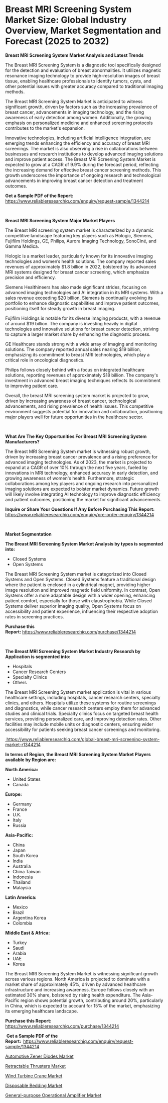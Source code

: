 <p><h1>Breast MRI Screening System Market Size: Global Industry Overview, Market Segmentation and Forecast (2025 to 2032)</h1></p><p><strong>Breast MRI Screening System Market Analysis and Latest Trends</strong></p>
<p><p>The Breast MRI Screening System is a diagnostic tool specifically designed for the detection and evaluation of breast abnormalities. It utilizes magnetic resonance imaging technology to provide high-resolution images of breast tissue, enabling healthcare professionals to identify tumors, cysts, and other potential issues with greater accuracy compared to traditional imaging methods.</p><p>The Breast MRI Screening System Market is anticipated to witness significant growth, driven by factors such as the increasing prevalence of breast cancer, advancements in imaging technology, and the rising awareness of early detection among women. Additionally, the growing emphasis on personalized medicine and enhanced screening protocols contributes to the market's expansion. </p><p>Innovative technologies, including artificial intelligence integration, are emerging trends enhancing the efficiency and accuracy of breast MRI screenings. The market is also observing a rise in collaborations between businesses and research institutions to develop advanced imaging solutions and improve patient access. The Breast MRI Screening System Market is expected to grow at a CAGR of 9.9% during the forecast period, reflecting the increasing demand for effective breast cancer screening methods. This growth underscores the importance of ongoing research and technological advancements in improving breast cancer detection and treatment outcomes.</p></p>
<p><strong>Get a Sample PDF of the Report:&nbsp;</strong> <a href="https://www.reliableresearchiq.com/enquiry/request-sample/1344214?utm_campaign=1129&utm_medium=2&utm_source=Github&utm_content=ia&utm_term=24032025&utm_id=breast-mri-screening-system">https://www.reliableresearchiq.com/enquiry/request-sample/1344214</a></p>
<p>&nbsp;</p>
<p><strong>Breast MRI Screening System Major Market Players</strong></p>
<p><p>The Breast MRI screening system market is characterized by a dynamic competitive landscape featuring key players such as Hologic, Siemens, Fujifilm Holdings, GE, Philips, Aurora Imaging Technology, SonoCiné, and Gamma Medica.</p><p>Hologic is a market leader, particularly known for its innovative imaging technologies and women’s health solutions. The company reported sales revenues of approximately $1.8 billion in 2022, bolstered by its advanced MRI systems designed for breast cancer screening, which emphasize precision and efficiency.</p><p>Siemens Healthineers has also made significant strides, focusing on advanced imaging technologies and AI integration in its MRI systems. With a sales revenue exceeding $20 billion, Siemens is continually evolving its portfolio to enhance diagnostic capabilities and improve patient outcomes, positioning itself for steady growth in breast imaging.</p><p>Fujifilm Holdings is notable for its diverse imaging products, with a revenue of around $19 billion. The company is investing heavily in digital technologies and innovative solutions for breast cancer detection, striving to capture a larger market share by enhancing the diagnostic process.</p><p>GE Healthcare stands strong with a wide array of imaging and monitoring solutions. The company reported annual sales nearing $19 billion, emphasizing its commitment to breast MRI technologies, which play a critical role in oncological diagnostics.</p><p>Philips follows closely behind with a focus on integrated healthcare solutions, reporting revenues of approximately $18 billion. The company's investment in advanced breast imaging techniques reflects its commitment to improving patient care.</p><p>Overall, the breast MRI screening system market is projected to grow, driven by increasing awareness of breast cancer, technological advancements, and rising prevalence of health issues. This competitive environment suggests potential for innovation and collaboration, positioning major players well for future opportunities in the healthcare sector.</p></p>
<p>&nbsp;</p>
<p><strong>What Are The Key Opportunities For Breast MRI Screening System Manufacturers?</strong></p>
<p><p>The Breast MRI Screening System market is witnessing robust growth, driven by increasing breast cancer prevalence and a rising preference for advanced imaging technologies. As of 2023, the market is projected to expand at a CAGR of over 10% through the next five years, fueled by innovations in MRI technology, enhanced accuracy in early detection, and growing awareness of women's health. Furthermore, strategic collaborations among key players and ongoing research into personalized imaging solutions are expected to bolster market dynamics. Future growth will likely involve integrating AI technology to improve diagnostic efficiency and patient outcomes, positioning the market for significant advancements.</p></p>
<p><strong>Inquire or Share Your Questions If Any Before Purchasing This Report:</strong> <a href="https://www.reliableresearchiq.com/enquiry/pre-order-enquiry/1344214?utm_campaign=1129&utm_medium=2&utm_source=Github&utm_content=ia&utm_term=24032025&utm_id=breast-mri-screening-system">https://www.reliableresearchiq.com/enquiry/pre-order-enquiry/1344214</a></p>
<p>&nbsp;</p>
<p><strong>Market Segmentation</strong></p>
<p><strong>The Breast MRI Screening System Market Analysis by types is segmented into:</strong></p>
<p><ul><li>Closed Systems</li><li>Open Systems</li></ul></p>
<p><p>The Breast MRI Screening System market is categorized into Closed Systems and Open Systems. Closed Systems feature a traditional design where the patient is enclosed in a cylindrical magnet, providing higher image resolution and improved magnetic field uniformity. In contrast, Open Systems offer a more adaptable design with a wider opening, enhancing patient comfort, especially for those with claustrophobia. While Closed Systems deliver superior imaging quality, Open Systems focus on accessibility and patient experience, influencing their respective adoption rates in screening practices.</p></p>
<p><strong>Purchase this Report:&nbsp;</strong><a href="https://www.reliableresearchiq.com/purchase/1344214?utm_campaign=1129&utm_medium=2&utm_source=Github&utm_content=ia&utm_term=24032025&utm_id=breast-mri-screening-system">https://www.reliableresearchiq.com/purchase/1344214</a></p>
<p>&nbsp;</p>
<p><strong>The Breast MRI Screening System Market Industry Research by Application is segmented into:</strong></p>
<p><ul><li>Hospitals</li><li>Cancer Research Centers</li><li>Specialty Clinics</li><li>Others</li></ul></p>
<p><p>The Breast MRI Screening System market application is vital in various healthcare settings, including hospitals, cancer research centers, specialty clinics, and others. Hospitals utilize these systems for routine screenings and diagnostics, while cancer research centers employ them for advanced studies and clinical trials. Specialty clinics focus on targeted breast health services, providing personalized care, and improving detection rates. Other facilities may include mobile units or diagnostic centers, ensuring wider accessibility for patients seeking breast cancer screenings and monitoring.</p></p>
<p><a href="https://www.reliableresearchiq.com/global-breast-mri-screening-system-market-r1344214?utm_campaign=1129&utm_medium=2&utm_source=Github&utm_content=ia&utm_term=24032025&utm_id=breast-mri-screening-system">&nbsp;https://www.reliableresearchiq.com/global-breast-mri-screening-system-market-r1344214</a></p>
<p><strong>In terms of Region, the Breast MRI Screening System Market Players available by Region are:</strong></p>
<p>
    <p> <strong> North America: </strong>
        <ul>
            <li>United States</li>
            <li>Canada</li>
        </ul>
        </p> 
    <p> <strong> Europe: </strong>
        <ul>
            <li>Germany</li>
            <li>France</li>
            <li>U.K.</li>
            <li>Italy</li>
            <li>Russia</li>
        </ul>
        </p> 
    <p> <strong> Asia-Pacific: </strong>
        <ul>
            <li>China</li>
            <li>Japan</li>
            <li>South Korea</li>
            <li>India</li>
            <li>Australia</li>
            <li>China Taiwan</li>
            <li>Indonesia</li>
            <li>Thailand</li>
            <li>Malaysia</li>
        </ul>
        </p> 
    <p> <strong> Latin America: </strong>
        <ul>
            <li>Mexico</li>
            <li>Brazil</li>
            <li>Argentina Korea</li>
            <li>Colombia</li>
        </ul>
        </p> 
    <p> <strong> Middle East & Africa: </strong>
        <ul>
            <li>Turkey</li>
            <li>Saudi</li>
            <li>Arabia</li>
            <li>UAE</li>
            <li>Korea</li>
        </ul>
    </p>
    </p>
<p><p>The Breast MRI Screening System Market is witnessing significant growth across various regions. North America is projected to dominate with a market share of approximately 45%, driven by advanced healthcare infrastructure and increasing awareness. Europe follows closely with an estimated 30% share, bolstered by rising health expenditure. The Asia-Pacific region shows potential growth, contributing around 20%, particularly in China, which is expected to account for 15% of the market, emphasizing its emerging healthcare landscape.</p></p>
<p><strong>Purchase this Report: </strong><a href="https://www.reliableresearchiq.com/purchase/1344214?utm_campaign=1129&utm_medium=2&utm_source=Github&utm_content=ia&utm_term=24032025&utm_id=breast-mri-screening-system">https://www.reliableresearchiq.com/purchase/1344214</a></p>
<p>&nbsp;<strong>Get a Sample PDF of the Report:&nbsp;&nbsp;</strong><a href="https://www.reliableresearchiq.com/enquiry/request-sample/1344214?utm_campaign=1129&utm_medium=2&utm_source=Github&utm_content=ia&utm_term=24032025&utm_id=breast-mri-screening-system">https://www.reliableresearchiq.com/enquiry/request-sample/1344214</a></p>
<p><strong></strong></p>
<p><p><a href="https://github.com/iwanesucices/Market-Research-Report-List-1/blob/main/automotive-zener-diodes-market.md?utm_campaign=1129&utm_medium=2&utm_source=Github&utm_content=ia&utm_term=24032025&utm_id=breast-mri-screening-system">Automotive Zener Diodes Market</a></p><p><a href="https://github.com/snapetylerho/Market-Research-Report-List-1/blob/main/retractable-thrusters-market.md?utm_campaign=1129&utm_medium=2&utm_source=Github&utm_content=ia&utm_term=24032025&utm_id=breast-mri-screening-system">Retractable Thrusters Market</a></p><p><a href="https://github.com/sulvantomppa/Market-Research-Report-List-1/blob/main/wind-turbine-crane-market.md?utm_campaign=1129&utm_medium=2&utm_source=Github&utm_content=ia&utm_term=24032025&utm_id=breast-mri-screening-system">Wind Turbine Crane Market</a></p><p><a href="https://github.com/stunzkocotpv/Market-Research-Report-List-1/blob/main/disposable-bedding-market.md?utm_campaign=1129&utm_medium=2&utm_source=Github&utm_content=ia&utm_term=24032025&utm_id=breast-mri-screening-system">Disposable Bedding Market</a></p><p><a href="https://github.com/hatlepigna2s/Market-Research-Report-List-1/blob/main/general-purpose-operational-amplifier-market.md?utm_campaign=1129&utm_medium=2&utm_source=Github&utm_content=ia&utm_term=24032025&utm_id=breast-mri-screening-system">General-purpose Operational Amplifier Market</a></p></p>